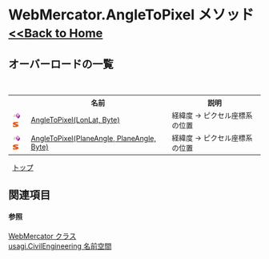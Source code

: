 # WebMercator.AngleToPixel メソッド <small>[<<Back to Home](https://github.com/usagi/usagi.cs/blob/master/Help/Home.md)</small> 


## オーバーロードの一覧
&nbsp;<table><tr><th></th><th>名前</th><th>説明</th></tr><tr><td>![Public メソッド](media/pubmethod.gif "Public メソッド")![静的メンバー](media/static.gif "静的メンバー")</td><td><a href="M_usagi_CivilEngineering_WebMercator_AngleToPixel.md">AngleToPixel(LonLat, Byte)</a></td><td>
経緯度 -> ピクセル座標系の位置</td></tr><tr><td>![Public メソッド](media/pubmethod.gif "Public メソッド")![静的メンバー](media/static.gif "静的メンバー")</td><td><a href="M_usagi_CivilEngineering_WebMercator_AngleToPixel_1.md">AngleToPixel(PlaneAngle, PlaneAngle, Byte)</a></td><td>
経緯度 -> ピクセル座標系の位置</td></tr></table>&nbsp;
<a href="#webmercator.angletopixel-メソッド">トップ</a>

## 関連項目


#### 参照
<a href="T_usagi_CivilEngineering_WebMercator.md">WebMercator クラス</a><br /><a href="N_usagi_CivilEngineering.md">usagi.CivilEngineering 名前空間</a><br />